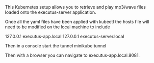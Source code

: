 This Kubernetes setup allows you to retrieve and play mp3/wave files loaded onto the
executus-server application.

Once all the yaml files have been applied with kubectl the hosts file will need to be modified
on the local machine to include 

127.0.0.1   executus-app.local
127.0.0.1   executus-server.local

Then in a console start the tunnel
minikube tunnel

Then with a browser you can navigate to executus-app.local:8081.